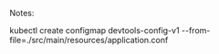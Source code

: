 Notes:

kubectl create configmap devtools-config-v1 --from-file=./src/main/resources/application.conf

